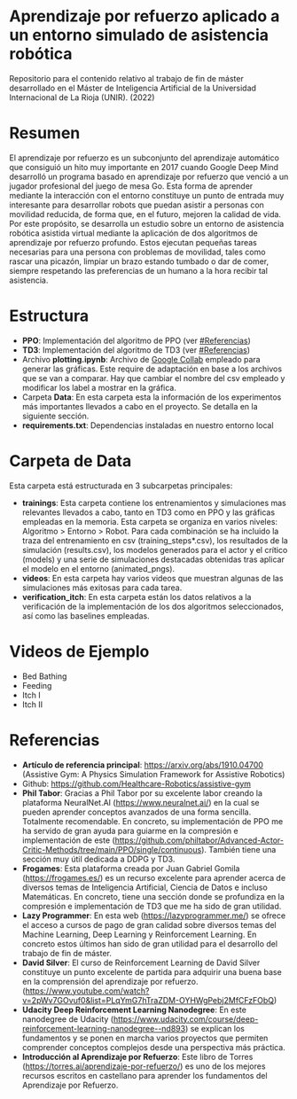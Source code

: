 # Aprendizaje por refuerzo aplicado a un entorno simulado de asistencia robótica
Repositorio para el contenido relativo al trabajo de fin de máster desarrollado en el Máster de Inteligencia Artificial de la Universidad Internacional de La Rioja (UNIR). (2022)

# Resumen

El aprendizaje por refuerzo es un subconjunto del aprendizaje automático que consiguió un hito muy importante en 2017 cuando Google Deep Mind desarrolló un programa basado en aprendizaje por refuerzo que venció a un jugador profesional del juego de mesa Go. Esta forma de aprender mediante la interacción con el entorno constituye un punto de entrada muy interesante para desarrollar robots que puedan asistir a personas con movilidad reducida, de forma que, en el futuro, mejoren la calidad de vida. Por este propósito, se desarrolla un estudio sobre un entorno de asistencia robótica asistida virtual mediante la aplicación de dos algoritmos de aprendizaje por refuerzo profundo. Estos ejecutan pequeñas tareas necesarias para una persona con problemas de movilidad, tales como rascar una picazón, limpiar un brazo estando tumbado o dar de comer, siempre respetando las preferencias de un humano a la hora recibir tal asistencia.

# Estructura

- **PPO**: Implementación del algoritmo de PPO (ver [#Referencias](https://github.com/escribano89/unir_tfm_reinforcement_learning/blob/main/README.md#referencias))
- **TD3**: Implementación del algoritmo de TD3 (ver [#Referencias](https://github.com/escribano89/unir_tfm_reinforcement_learning/blob/main/README.md#referencias))
- Archivo **plotting.ipynb**: Archivo de [Google Collab](https://colab.research.google.com/) empleado para generar las gráficas. Este require de adaptación en base a los archivos que se van a comparar. Hay que cambiar el nombre del csv empleado y modificar los label a mostrar en la gráfica.
- Carpeta **Data**: En esta carpeta esta la información de los experimentos más importantes llevados a cabo en el proyecto. Se detalla en la siguiente sección.
- **requirements.txt**: Dependencias instaladas en nuestro entorno local

# Carpeta de Data

Esta carpeta está estructurada en 3 subcarpetas principales:

- **trainings**: Esta carpeta contiene los entrenamientos y simulaciones mas relevantes llevados a cabo, tanto en TD3 como en PPO y las gráficas empleadas en la memoria. Esta carpeta se organiza en varios niveles: Algoritmo > Entorno > Robot. Para cada combinación se ha incluido la traza del entrenamiento en csv (training_steps*.csv), los resultados de la simulación (results.csv), los modelos generados para el actor y el crítico (models) y una serie de simulaciones destacadas obtenidas tras aplicar el modelo en el entorno (animated_pngs).
- **videos**: En esta carpeta hay varios videos que muestran algunas de las simulaciones más exitosas para cada tarea.
- **verification_itch**: En esta carpeta están los datos relativos a la verificación de la implementación de los dos algoritmos seleccionados, así como las baselines empleadas.


# Videos de Ejemplo

- Bed Bathing
- Feeding
- Itch I
- Itch II

# Referencias

- **Artículo de referencia principal**: https://arxiv.org/abs/1910.04700 (Assistive Gym: A Physics Simulation Framework for Assistive Robotics)
- Github: https://github.com/Healthcare-Robotics/assistive-gym
- **Phil Tabor**: Gracias a Phil Tabor por su excelente labor creando la plataforma NeuralNet.AI (https://www.neuralnet.ai/) en la cual se pueden aprender conceptos avanzados de una forma sencilla. Totalmente recomendable. En concreto, su implementación de PPO me ha servido de gran ayuda para guiarme en la compresión e implementación de este (https://github.com/philtabor/Advanced-Actor-Critic-Methods/tree/main/PPO/single/continuous). También tiene una sección muy útil dedicada a DDPG y TD3.
- **Frogames**: Esta plataforma creada por Juan Gabriel Gomila (https://frogames.es/) es un recurso excelente para aprender acerca de diversos temas de Inteligencia Artificial, Ciencia de Datos e incluso Matemáticas. En concreto, tiene una sección donde se profundiza en la compresión e implementación de TD3 que me ha sido de gran utilidad.
- **Lazy Programmer**: En esta web (https://lazyprogrammer.me/) se ofrece el acceso a cursos de pago de gran calidad sobre diversos temas del Machine Learning, Deep Learning y Reinforcement Learning. En concreto estos últimos han sido de gran utilidad para el desarrollo del trabajo de fin de máster.
- **David Silver**: El curso de Reinforcement Learning de David Silver constituye un punto excelente de partida para adquirir una buena base en la comprensión del aprendizaje por refuerzo. (https://www.youtube.com/watch?v=2pWv7GOvuf0&list=PLqYmG7hTraZDM-OYHWgPebj2MfCFzFObQ)
- **Udacity Deep Reinforcement Learning Nanodegree**: En este nanodegree de Udacity (https://www.udacity.com/course/deep-reinforcement-learning-nanodegree--nd893) se explican los fundamentos y se ponen en marcha varios proyectos que permiten comprender conceptos complejos desde una perspectiva más práctica.
- **Introducción al Aprendizaje por Refuerzo**: Este libro de Torres (https://torres.ai/aprendizaje-por-refuerzo/) es uno de los mejores recursos escritos en castellano para aprender los fundamentos del Aprendizaje por Refuerzo.
